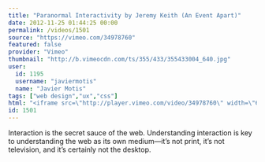 ```yaml
---
title: "Paranormal Interactivity by Jeremy Keith (An Event Apart)"
date: 2012-11-25 01:44:25 00:00
permalink: /videos/1501
source: "https://vimeo.com/34978760"
featured: false
provider: "Vimeo"
thumbnail: "http://b.vimeocdn.com/ts/355/433/355433004_640.jpg"
user:
  id: 1195
  username: "javiermotis"
  name: "Javier Motis"
tags: ["web design","ux","css"]
html: "<iframe src=\"http://player.vimeo.com/video/34978760\" width=\"640\" height=\"480\" frameborder=\"0\" webkitAllowFullScreen mozallowfullscreen allowFullScreen></iframe>"
id: 1501
---
```


Interaction is the secret sauce of the web. Understanding interaction is key to understanding the web as its own medium—it’s not print, it’s not television, and it’s certainly not the desktop.